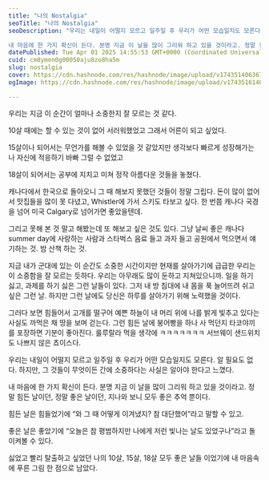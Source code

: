 ```yaml
---
title: "나의 Nostalgia"
seoTitle: "나의 Nostalgia"
seoDescription: "우리는 내일이 어떨지 모르고 일주일 후 우리가 어떤 모습일지도 모른다. 알 필요도 없다. 하지만, 그 것들이 무엇이든 간에 소중하다는 사실은 알아야 한다고 느꼈다.

내 마음에 한 가지 확신이 든다. 분명 지금 이 날을 많이 그리워 하고 있을 것이라고. 정말 힘든 날이던, 정말 "
datePublished: Tue Apr 01 2025 14:55:53 GMT+0000 (Coordinated Universal Time)
cuid: cm8ymen0g00050aju8zo8ha5m
slug: nostalgia
cover: https://cdn.hashnode.com/res/hashnode/image/upload/v1743514063674/a529c779-ac1d-4845-a6a6-20b10bb5bed3.jpeg
ogImage: https://cdn.hashnode.com/res/hashnode/image/upload/v1743516140624/e90ed8de-a6bc-4f37-b9fe-b3547822f791.jpeg

---
```


우리는 지금 이 순간이 얼마나 소중한지 잘 모르는 것 같다.

10살 때에는 할 수 있는 것이 없어 서러워했었고 그래서 어른이 되고 싶었다.

15살이나 되어서는 무언가를 해볼 수 있었을 것 같았지만 생각보다 빠르게 성장해가는 나 자신에 적응하기 바빠 그럴 수 없었고

18살이 되어서는 공부에 지치고 미쳐 정작 아름다운 것들을 놓쳤다.

캐나다에서 한국으로 돌아오니 그 때 해보지 못했던 것들이 정말 그립다. 돈이 많이 없어서 맛집들을 많이 못 다녔고, Whistler에 가서 스키도 타보고 싶다. 한 번쯤 캐나다 국경을 넘어 미국 Calgary로 넘어가면 좋았을텐데.

그리고 못해 본 것 말고 해봤는데 또 해보고 싶은 것도 있다. 그냥 날씨 좋은 캐나다 summer day에 사랑하는 사람과 스타벅스 음료 들고 과자 들고 공원에서 먹으면서 얘기하는 것. 밤 산책 하는 것.

지금 내가 군대에 있는 이 순간도 소중한 시간이지만 현재를 살아가기에 급급한 우리는 이 소중함을 잘 모르는 듯하다. 우리는 아무래도 많이 둔하고 지쳐있으니까. 일을 하기 싫고, 과제를 하기 싫은 그런 날들이 있다. 그저 내 방 침대에 내 몸을 푹 늘어뜨려 쉬고 싶은 그런 날. 하지만 그런 날에도 당신은 하루를 살아가기 위해 노력했을 것이다.

그러다 보면 힘들어서 고개를 떨구어 예쁜 하늘이 내 머리 위에 나를 밝게 빛추고 있다는 사실도 까먹은 채 땅을 보며 걷는다. 그런 힘든 날에 붕어빵을 하나 사 먹던지 타코야끼를 포장하면 기분이 좋아진다. 룰루랄라 먹을 생각에 ㅋㅋㅋㅋㅋㅋㅋ 서브웨이 샌드위치도 나쁘지 않은 쵸이스다.

우리는 내일이 어떨지 모르고 일주일 후 우리가 어떤 모습일지도 모른다. 알 필요도 없다. 하지만, 그 것들이 무엇이든 간에 소중하다는 사실은 알아야 한다고 느꼈다.

내 마음에 한 가지 확신이 든다. 분명 지금 이 날을 많이 그리워 하고 있을 것이라고. 정말 힘든 날이던, 정말 좋은 날이던, 지나와 보니 모두 좋은 추억 뿐이다.

힘든 날은 힘들었기에 “와 그 때 어떻게 이겨냈지? 참 대단했어”라고 말할 수 있고.

좋은 날은 좋았기에 “오늘은 참 평범하지만 나에게 저런 빛나는 날도 있었구나”라고 돌이켜볼 수 있다.

싫었고 빨리 탈출하고 싶었던 나의 10살, 15살, 18살 모두 좋은 날들 이었기에 내 마음속에 푸른 그림 한 점으로 남았다.